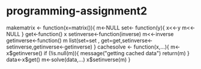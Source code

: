 # programming-assignment2
makematrix <- function(x=matrix()){
  	m<-NULL
 	 set<- function(y){
    x<<-y
    m<<-NULL
  }
  get<-function() x
	setinverse<-function(inverse) m<<-inverse
	getinverse<-function() m
	list(set=set , get=get,setinverse<-setinverse,getinverse<-getinverse)
}
cachesolve <- function(x,...){
  	m<- x$getinverse()
 	 if (!is.null(m)){
   	 message("getting cached data")
   	 return(m)
  }
  data<-x$get()
  m<-solve(data,...)
  x$setinverse(m)
}


